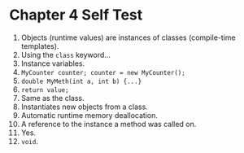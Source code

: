 # Chapter 4 Self Test

1. Objects (runtime values) are instances of classes (compile-time templates).
2. Using the `class` keyword…
3. Instance variables.
4. `MyCounter counter; counter = new MyCounter();`
5. `double MyMeth(int a, int b) {...}`
6. `return value;`
7. Same as the class.
8. Instantiates new objects from a class.
9. Automatic runtime memory deallocation.
10. A reference to the instance a method was called on.
11. Yes.
12. `void`.
